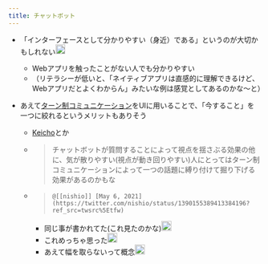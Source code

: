 ```yaml
---
title: チャットボット
---
```


* 「インターフェースとして分かりやすい（身近）である」というのが大切かもしれない<img src='https://scrapbox.io/api/pages/blu3mo-public/tkgshn/icon' alt='tkgshn.icon' height="19.5"/>
  
  * Webアプリを触ったことがない人でも分かりやすい
  * （リテラシーが低いと、「ネイティブアプリは直感的に理解できるけど、Webアプリだとよくわからん」みたいな例は感覚としてあるのかな〜と）
* あえて[ターン制コミュニケーション](%E3%82%BF%E3%83%BC%E3%83%B3%E5%88%B6%E3%82%B3%E3%83%9F%E3%83%A5%E3%83%8B%E3%82%B1%E3%83%BC%E3%82%B7%E3%83%A7%E3%83%B3.md)をUIに用いることで、「今すること」を一つに絞れるというメリットもありそう
  
  * [Keicho](Keicho.md)とか
  * 
     > 
     > チャットボットが質問することによって視点を揺さぶる効果の他に、気が散りやすい(視点が動き回りやすい)人にとってはターン制コミュニケーションによって一つの話題に縛り付けて掘り下げる効果があるのかもな
  
  * 
     > 
     > ````
     > @[[nishio]] [May 6, 2021](https://twitter.com/nishio/status/1390155389413384196?ref_src=twsrc%5Etfw)
     > ````
    
    * 同じ事が書かれてた(これ見たのかな)<img src='https://scrapbox.io/api/pages/blu3mo-public/blu3mo/icon' alt='blu3mo.icon' height="19.5"/>
    * これめっちゃ思った<img src='https://scrapbox.io/api/pages/blu3mo-public/tkgshn/icon' alt='tkgshn.icon' height="19.5"/>
    * あえて幅を取らないって概念<img src='https://scrapbox.io/api/pages/blu3mo-public/tkgshn/icon' alt='tkgshn.icon' height="19.5"/>
